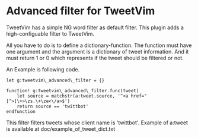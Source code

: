 Advanced filter for TweetVim
============================


TweetVim has a simple NG word filter as default filter.
This plugin adds a high-configuable filter to TweetVim.


All you have to do is to define a dictionary-function.
The function must have one argument and the argument is
a dictionary of tweet information. And it must return 1
or 0 which represents if the tweet should be filtered or
not.


An Example is following code.


    let g:tweetvim\_advanced\_filter = {}

    function! g:tweetvim\_advanced\_filter.func(tweet)
        let source = matchstr(a:tweet.source, '^<a href="[^>]\+>\zs.\+\ze<\/a>$')
        return source == 'twittbot'
    endfunction


This filter filters tweets whose client name is 'twittbot'.
Example of a:tweet is available at doc/example\_of\_tweet\_dict.txt
